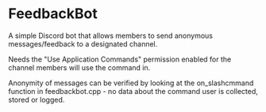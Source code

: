 # FeedbackBot
A simple Discord bot that allows members to send anonymous messages/feedback to a designated channel.

Needs the "Use Application Commands" permission enabled for the channel members will use the command in.

Anonymity of messages can be verified by looking at the on_slashcmmand function in feedbackbot.cpp - no data about the command user is collected, stored or logged.

